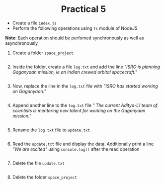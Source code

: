 <h1 align = "center">Practical 5</h1>

- Create a file `index.js`
- Perform the following operations using `fs` module of NodeJS

**Note**: Each operation should be perfomed synchronously as well as asynchronously

1. Create a folder `space_project`
```

```
2. Inside the folder, create a file `log.txt` and add the line _"ISRO is planning Gaganyaan mission, ie an Indian crewed orbital spacecraft."_
```

```
3. Now, replace the line in the `log.txt` file with _"ISRO has started working on Gaganyaan."_
```

```
4. Append another line to the `log.txt` file _" The current Aditya-L1 team of scientists is mentoring new talent for working on the Gaganyaan mission."_
```

```
5. Rename the `log.txt` file to `update.txt`
```

```
6. Read the `update.txt` file and display the data. Additionally print a line _"We are excited"_ using `console.log()` after the read operation
```

```
7. Delete the file `update.txt`
```

```
8. Delete the folder `space_project`
```

```

